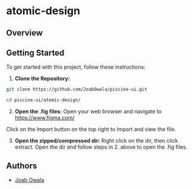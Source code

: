 # atomic-design

## Overview

## Getting Started

To get started with this project, follow these instructions:

1. **Clone the Repository:**

```bash
git clone https://github.com/JoabOwala/piscine-ui.git
```

```bash
cd piscine-ui/atomic-design/
```

2. **Open the .fig files:**
   Open your web browser and navigate to
   https://www.figma.com/

Click on the Import button on the top right to Import and view the file.

3. **Open the zipped/compressed dir:**
   Right click on the dir, then click extract.
   Open the dir and follow steps in 2. above to open the .fig files.

## Authors

- [Joab Owala](https://github.com/JoabOwala)
